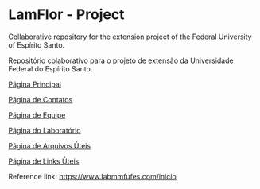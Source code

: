 # LamFlor - Project

  Collaborative repository for the extension project of the Federal University of Espírito Santo. <br>

  Repositório colaborativo para o projeto de extensão da Universidade Federal do Espírito Santo. <br>

  <a href="https://pedr0passos.github.io/projeto-lamflor/lamflor/index" target="_blank">Página Principal</a> <br>

  <a href="https://pedr0passos.github.io/projeto-lamflor/lamflor/contact-page.html" target="_blank">Página de Contatos</a> <br>

  <a href="https://pedr0passos.github.io/projeto-lamflor/lamflor/team.html" target="_blank">Página de Equipe</a> <br>

  <a href="https://pedr0passos.github.io/projeto-lamflor/lamflor/lab.html" target="_blank">Página do Laboratório</a> <br>

  <a href="https://pedr0passos.github.io/projeto-lamflor/lamflor/arq-uteis.html" target="_blank">Página de Arquivos Úteis</a>
  
  <a href="https://pedr0passos.github.io/projeto-lamflor/lamflor/links-uteis.html" target="_blank">Página de Links Úteis</a>

  Reference link: <a href="https://www.labmmfufes.com/inicio">https://www.labmmfufes.com/inicio</a>
